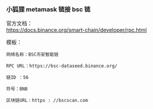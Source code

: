 ### 小狐狸 metamask 链接 bsc 链

官方文档：  
https://docs.binance.org/smart-chain/developer/rpc.html

模板：

```
网络名称：BSC币安智能链

RPC URL：https://bsc-dataseed.binance.org/

链ID ：56

符号：BNB

区块链URL：https : //bscscan.com
```
